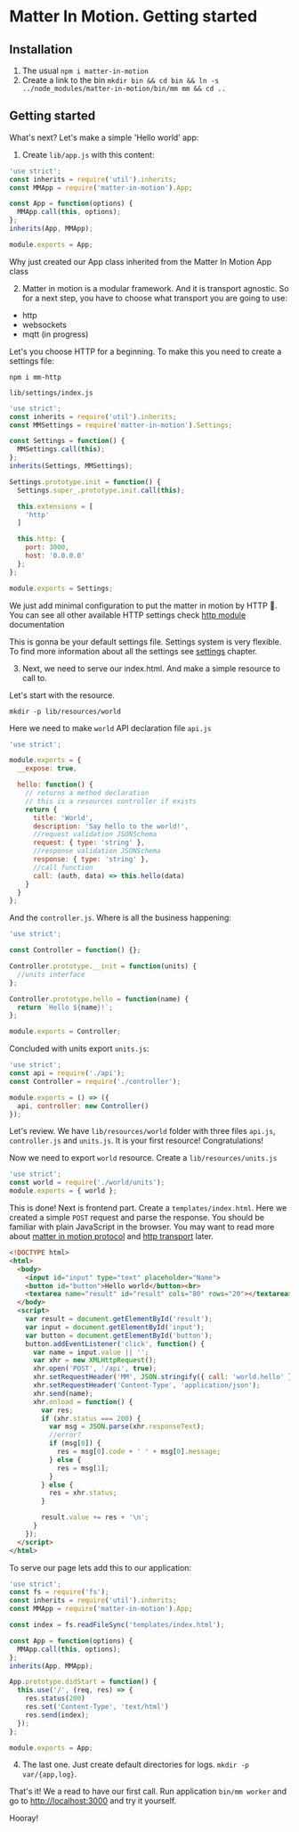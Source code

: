 # Matter In Motion. Getting started

## Installation

1. The usual `npm i matter-in-motion`
2. Create a link to the bin `mkdir bin && cd bin && ln -s ../node_modules/matter-in-motion/bin/mm mm && cd ..`

## Getting started

What's next? Let's make a simple 'Hello world' app:

1. Create `lib/app.js` with this content:

```js
'use strict';
const inherits = require('util').inherits;
const MMApp = require('matter-in-motion').App;

const App = function(options) {
  MMApp.call(this, options);
};
inherits(App, MMApp);

module.exports = App;
```

Why just created our App class inherited from the Matter In Motion App class

2. Matter in motion is a modular framework. And it is transport agnostic. So for a next step, you have to choose what transport you are going to use:
  - http
  - websockets
  - mqtt (in progress)

Let's you choose HTTP for a beginning. To make this you need to create a settings file:

`npm i mm-http`

`lib/settings/index.js`

```js
'use strict';
const inherits = require('util').inherits;
const MMSettings = require('matter-in-motion').Settings;

const Settings = function() {
  MMSettings.call(this);
};
inherits(Settings, MMSettings);

Settings.prototype.init = function() {
  Settings.super_.prototype.init.call(this);

  this.extensions = [
    'http'
  ]

  this.http: {
    port: 3000,
    host: '0.0.0.0'
  };
};

module.exports = Settings;
```

We just add minimal configuration to put the matter in motion by HTTP 🙂. You can see all other available HTTP settings check [http module](https://github.com/matter-in-motion/mm-http) documentation

This is gonna be your default settings file. Settings system is very flexible. To find more information about all the settings see [settings](https://github.com/matter-in-motion/mm/blob/master/docs/settings.md) chapter.

3. Next, we need to serve our index.html. And make a simple resource to call to.

Let's start with the resource.

`mkdir -p lib/resources/world`

Here we need to make `world` API declaration file `api.js`

```js
'use strict';

module.exports = {
  __expose: true,

  hello: function() {
    // returns a method declaration
    // this is a resources controller if exists
    return {
      title: 'World',
      description: 'Say hello to the world!',
      //request validation JSONSchema
      request: { type: 'string' },
      //response validation JSONSchema
      response: { type: 'string' },
      //call function
      call: (auth, data) => this.hello(data)
    }
  }
};
```

And the `controller.js`. Where is all the business happening:

```js
'use strict';

const Controller = function() {};

Controller.prototype.__init = function(units) {
  //units interface
};

Controller.prototype.hello = function(name) {
  return `Hello ${name}!`;
};

module.exports = Controller;
```

Concluded with units export `units.js`:

```js
'use strict';
const api = require('./api');
const Controller = require('./controller');

module.exports = () => ({
  api, controller: new Controller()
});
```

Let's review. We have `lib/resources/world` folder with three files `api.js`, `controller.js` and `units.js`. It is your first resource! Congratulations!

Now we need to export `world` resource. Create a `lib/resources/units.js`

```js
'use strict';
const world = require('./world/units');
module.exports = { world };
```

This is done! Next is frontend part. Create a `templates/index.html`. Here we created a simple `POST` request and parse the response. You should be familiar with plain JavaScript in the browser. You may want to read more about [matter in motion protocol](https://github.com/matter-in-motion/mm/blob/master/docs/protocol.md) and [http transport](https://github.com/matter-in-motion/mm-http) later.

```html
<!DOCTYPE html>
<html>
  <body>
    <input id="input" type="text" placeholder="Name">
    <button id="button">Hello world</button><br>
    <textarea name="result" id="result" cols="80" rows="20"></textarea>
  </body>
  <script>
    var result = document.getElementById('result');
    var input = document.getElementById('input');
    var button = document.getElementById('button');
    button.addEventListener('click', function() {
      var name = input.value || '';
      var xhr = new XMLHttpRequest();
      xhr.open('POST', '/api', true);
      xhr.setRequestHeader('MM', JSON.stringify({ call: 'world.hello' }) );
      xhr.setRequestHeader('Content-Type', 'application/json');
      xhr.send(name);
      xhr.onload = function() {
        var res;
        if (xhr.status === 200) {
          var msg = JSON.parse(xhr.responseText);
          //error?
          if (msg[0]) {
            res = msg[0].code + ' ' + msg[0].message;
          } else {
            res = msg[1];
          }
        } else {
          res = xhr.status;
        }

        result.value += res + '\n';
      }
    });
  </script>
</html>

```

To serve our page lets add this to our application:

```js
'use strict';
const fs = require('fs');
const inherits = require('util').inherits;
const MMApp = require('matter-in-motion').App;

const index = fs.readFileSync('templates/index.html');

const App = function(options) {
  MMApp.call(this, options);
};
inherits(App, MMApp);

App.prototype.didStart = function() {
  this.use('/', (req, res) => {
    res.status(200)
    res.set('Content-Type', 'text/html')
    res.send(index);
  });
};

module.exports = App;

```

4. The last one. Just create default directories for logs. `mkdir -p var/{app,log}`.

That's it! We a read to have our first call. Run application `bin/mm worker` and go to [http://localhost:3000](http://localhost:3000) and try it yourself.

Hooray!



